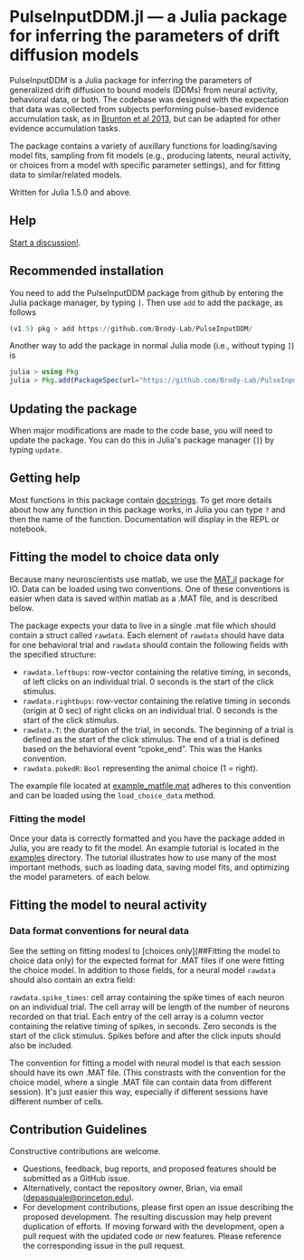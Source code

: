 # PulseInputDDM.jl &mdash; a Julia package for inferring the parameters of drift diffusion models

PulseInputDDM is a Julia package for inferring the parameters of generalized drift diffusion to bound models (DDMs) from neural activity, behavioral data, or both. The codebase was designed with the expectation that data was collected from subjects performing pulse-based evidence accumulation task, as in [Brunton et al 2013](https://www.science.org/doi/10.1126/science.1233912), but can be adapted for other evidence accumulation tasks.

The package contains a variety of auxillary functions for loading/saving model fits, sampling from fit models (e.g., producing latents, neural activity, or choices from a model with specific parameter settings), and for fitting data to similar/related models.

Written for Julia 1.5.0 and above. 

## Help

[Start a discussion!](https://github.com/Brody-Lab/PulseInputDDM/discussions).

##  Recommended installation

You need to add the PulseInputDDM package from github by entering the Julia package manager, by typing `]`. Then use `add` to add the package, as follows

```julia
(v1.5) pkg > add https://github.com/Brody-Lab/PulseInputDDM/
```

Another way to add the package in normal Julia mode (i.e., without typing `]`) is

```julia
julia > using Pkg    
julia > Pkg.add(PackageSpec(url="https://github.com/Brody-Lab/PulseInputDDM/"))
```

## Updating the package 

When major modifications are made to the code base, you will need to update the package. You can do this in Julia's package manager (`]`) by typing `update`.


## Getting help

Most functions in this package contain [docstrings](https://docs.julialang.org/en/v1/manual/documentation/). To get more details about how any function in this package works, in Julia you can type `?` and then the name of the function. Documentation will display in the REPL or notebook.

## Fitting the model to choice data only

Because many neuroscientists use matlab, we use the [MAT.jl](https://github.com/JuliaIO/MAT.jl) package for IO. Data can be loaded using two conventions. One of these conventions is easier when data is saved within matlab as a .MAT file, and is described below. 

The package expects your data to live in a single .mat file which should contain a struct called `rawdata`. Each element of `rawdata` should have data for one behavioral trial and `rawdata` should contain the following fields with the specified structure:

 - `rawdata.leftbups`: row-vector containing the relative timing, in seconds, of left clicks on an individual trial. 0 seconds is the start of the click stimulus.
 - `rawdata.rightbups`: row-vector containing the relative timing in seconds (origin at 0 sec) of right clicks on an individual trial. 0 seconds is the start of the click stimulus.
 - `rawdata.T`: the duration of the trial, in seconds. The beginning of a trial is defined as the start of the click stimulus. The end of a trial is defined based on the behavioral event “cpoke_end”. This was the Hanks convention.
 - `rawdata.pokedR`: `Bool` representing the animal choice (1 = right).
 
The example file located at [example_matfile.mat](https://github.com/Brody-Lab/PulseInputDDM/blob/master/examples/choice%20model/example_matfile.mat) adheres to this convention and can be loaded using the `load_choice_data` method.

### Fitting the model

Once your data is correctly formatted and you have the package added in Julia, you are ready to fit the model. An example tutorial is located in the [examples](https://github.com/Brody-Lab/PulseInputDDM/tree/master/examples/choice%20model) directory. The tutorial illustrates how to use many of the most important methods, such as loading data, saving model fits, and optimizing the model parameters. of each below.


## Fitting the model to neural activity

### Data format conventions for neural data

See the setting on fitting modesl to [choices only](##Fitting the model to choice data only) for the expected format for .MAT files if one were fitting the choice model. In addition to those fields, for a neural model `rawdata` should also contain an extra field:

`rawdata.spike_times`: cell array containing the spike times of each neuron on an individual trial. The cell array will be length of the number of neurons recorded on that trial. Each entry of the cell array is a column vector containing the relative timing of spikes, in seconds. Zero seconds is the start of the click stimulus. Spikes before and after the click inputs should also be included.

The convention for fitting a model with neural model is that each session should have its own .MAT file. (This constrasts with the convention for the choice model, where a single .MAT file can contain data from different session). It's just easier this way, especially if different sessions have different number of cells.


## Contribution Guidelines

Constructive contributions are welcome.

- Questions, feedback, bug reports, and proposed features should be submitted as a GitHub issue.
- Alternatively, contact the repository owner, Brian, via email (depasquale@princeton.edu).
- For development contributions, please first open an issue describing the proposed development. The resulting discussion may help prevent duplication of efforts. If moving forward with the development, open a pull request with the updated code or new features. Please reference the corresponding issue in the pull request.


